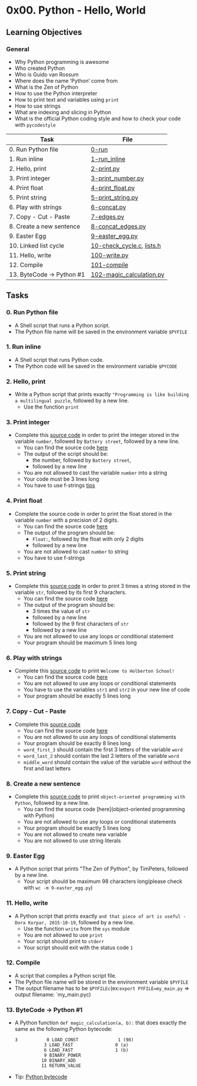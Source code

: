 # 0x00. Python - Hello, World

## Learning Objectives

### General

* Why Python programming is awesome
* Who created Python
* Who is Guido van Rossum
* Where does the name ‘Python’ come from
* What is the Zen of Python
* How to use the Python interpreter
* How to print text and variables using `print`
* How to use strings
* What are indexing and slicing in Python
* What is the official Python coding style and how to check your code with `pycodestyle`

| Task | File |
| ---- | ---- |
| 0. Run Python file | [0-run](./0-run) |
| 1. Run inline | [1-run_inline](./1-run_inline) |
| 2. Hello, print | [2-print.py](./2-print.py) |
| 3. Print integer | [3-print_number.py](./3-print_number.py) |
| 4. Print float | [4-print_float.py](./4-print_float.py) |
| 5. Print string | [5-print_string.py](./5-print_string.py) |
| 6. Play with strings | [6-concat.py](./6-concat.py) |
| 7. Copy - Cut - Paste | [7-edges.py](./7-edges.py) |
| 8. Create a new sentence | [8-concat_edges.py](./8-concat_edges.py) |
| 9. Easter Egg | [9-easter_egg.py](./9-easter_egg.py) |
| 10. Linked list cycle | [10-check_cycle.c](./10-check_cycle.c), [lists.h](./lists.h) |
| 11. Hello, write | [100-write.py](./100-write.py) |
| 12. Compile | [101-compile](./101-compile) |
| 13. ByteCode -> Python #1 | [102-magic_calculation.py](./102-magic_calculation.py) |

## Tasks
### 0. Run Python file
* A Shell script that runs a Python script.
* The Python file name will be saved in the environment variable `$PYFILE`
### 1. Run inline
* A Shell script that runs Python code.
* The Python code will be saved in the environment variable `$PYCODE`
### 2. Hello, print
* Write a Python script that prints exactly `"Programming is like building a multilingual puzzle`, followed by a new line.
	* Use the function `print`
### 3. Print integer
* Complete this [source code](https://github.com/alx-tools/0x00.py/blob/master/3-print_number.py) in order to print the integer stored in the variable `number`, followed by `Battery street`, followed by a new line.
	* You can find the source code [here](https://github.com/alx-tools/0x00.py/blob/master/3-print_number.py)
	* The output of the script should be:
		* the number, followed by `Battery street`,
		* followed by a new line
	* You are not allowed to cast the variable `number` into a string
	* Your code must be 3 lines long
	* You have to use f-strings [tips](https://realpython.com/python-f-strings/)
### 4. Print float
* Complete the source code in order to print the float stored in the variable `number` with a precision of 2 digits.
	* You can find the source code [here](https://github.com/alx-tools/0x00.py/blob/master/4-print_float.py)
	* The output of the program should be:
		* `Float:`, followed by the float with only 2 digits
		* followed by a new line
	* You are not allowed to cast `number` to string
	* You have to use f-strings
### 5. Print string
* Complete this [source code](https://github.com/alx-tools/0x00.py/blob/master/5-print_string.py) in order to print 3 times a string stored in the variable `str`, followed by its first 9 characters.
	* You can find the source code [here](https://github.com/alx-tools/0x00.py/blob/master/5-print_string.py)
	* The output of the program should be:
		* 3 times the value of `str`
		* followed by a new line
		* followed by the 9 first characters of `str`
		* followed by a new line
	* You are not allowed to use any loops or conditional statement
	* Your program should be maximum 5 lines long
### 6. Play with strings
* Complete this [source code](https://github.com/alx-tools/0x00.py/blob/master/6-concat.py) to print `Welcome to Holberton School!`
	* You can find the source code [here](https://github.com/alx-tools/0x00.py/blob/master/6-concat.py)
	* You are not allowed to use any loops or conditional statements
	* You have to use the variables `str1` and `str2` in your new line of code
	* Your program should be exactly 5 lines long
### 7. Copy - Cut - Paste
* Complete this [source code](https://github.com/alx-tools/0x00.py/blob/master/7-edges.py)
	* You can find the source code [here](https://github.com/alx-tools/0x00.py/blob/master/7-edges.py)
	* You are not allowed to use any loops of conditional statements
	* Your program should be exactly 8 lines long
	* `word_first_3` should contain the first 3 letters of the variable `word`
	* `word_last_2` should contain the last 2 letters of the variable `word`
	* `middle_word` should contain the value of the variable `word` without the first and last letters
### 8. Create a new sentence
* Complete this [source code](https://github.com/alx-tools/0x00.py/blob/master/8-concat_edges.py) to print `object-oriented programming with Python`, followed by a new line.
	* You can find the source code [here](object-oriented programming with Python)
	* You are not allowed to use any loops or conditional statements
	* Your program should be exactly 5 lines long
	* You are not allowed to create new variable
	* You are not allowed to use string literals
### 9. Easter Egg
* A Python script that prints "The Zen of Python", by TimPeters, followed by a new line.
	* Your script should be maximum 98 characters long(please check with `wc -m 9-easter_egg.py`)
### 11. Hello, write
* A Python script that prints exactly `and that piece of art is useful - Dora Korpar, 2015-10-19`, followed by a new line.
	* Use the function `write` from the `sys` module
	* You are not allowed to use `print`
	* Your script should print to `stderr`
	* Your script should exit with the status code `1`
### 12. Compile
* A script that compiles a Python script file.
* The Python file name will be stored in the environment variable `$PYFILE`
* The output filename has to be `$PYFILEc`(ex:`export PYFILE=my_main.py` => output filename: `my_main.pyc)
### 13. ByteCode -> Python #1
* A Python function `def magic_calculation(a, b):` that does exactly the same as the following Python bytecode:
	``` 
	3           0 LOAD_CONST               1 (98)
               3 LOAD_FAST                0 (a)
               6 LOAD_FAST                1 (b)
               9 BINARY_POWER
              10 BINARY_ADD
              11 RETURN_VALUE
* Tip: [Python bytecode](https://docs.python.org/3.4/library/dis.html)
